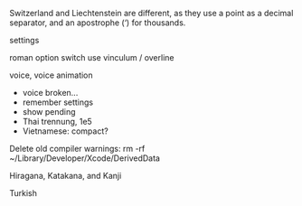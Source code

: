 Switzerland and Liechtenstein are different, as they use a point as a decimal separator, and an apostrophe (‘) for thousands.

settings

roman option switch use vinculum / overline

voice, voice animation

- voice broken...
- remember settings
- show pending
- Thai trennung, 1e5
- Vietnamese: compact?

Delete old compiler warnings:
rm -rf ~/Library/Developer/Xcode/DerivedData

Hiragana, Katakana, and Kanji

Turkish
